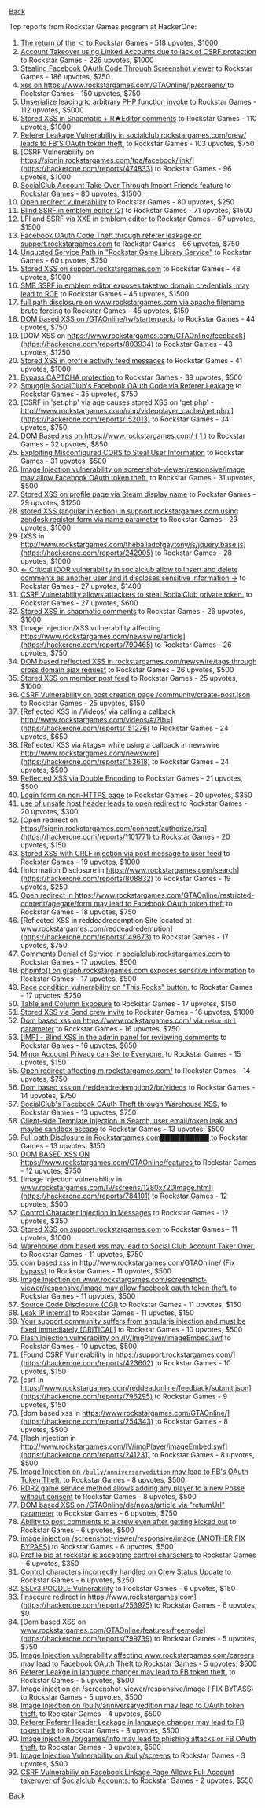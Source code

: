 [Back](../README.md)

Top reports from Rockstar Games program at HackerOne:

1. [The return of the ＜](https://hackerone.com/reports/639684) to Rockstar Games - 518 upvotes, $1000
2. [Account Takeover using Linked Accounts due to lack of CSRF protection](https://hackerone.com/reports/463330) to Rockstar Games - 226 upvotes, $1000
3. [Stealing Facebook OAuth Code Through Screenshot viewer](https://hackerone.com/reports/488269) to Rockstar Games - 186 upvotes, $750
4. [xss on https://www.rockstargames.com/GTAOnline/jp/screens/ ](https://hackerone.com/reports/507494) to Rockstar Games - 150 upvotes, $750
5. [Unserialize leading to arbitrary PHP function invoke](https://hackerone.com/reports/210741) to Rockstar Games - 112 upvotes, $5000
6. [Stored XSS in Snapmatic + R★Editor comments](https://hackerone.com/reports/309531) to Rockstar Games - 110 upvotes, $1000
7. [Referer Leakage Vulnerability in  socialclub.rockstargames.com/crew/ leads to FB'S OAuth token theft.](https://hackerone.com/reports/787160) to Rockstar Games - 103 upvotes, $750
8. [CSRF Vulnerability on https://signin.rockstargames.com/tpa/facebook/link/](https://hackerone.com/reports/474833) to Rockstar Games - 96 upvotes, $1000
9. [SocialClub Account Take Over Through Import Friends feature](https://hackerone.com/reports/901728) to Rockstar Games - 80 upvotes, $1500
10. [Open redirect vulnerability](https://hackerone.com/reports/380760) to Rockstar Games - 80 upvotes, $250
11. [Blind SSRF in emblem editor (2)](https://hackerone.com/reports/265050) to Rockstar Games - 71 upvotes, $1500
12. [LFI and SSRF via XXE in emblem editor](https://hackerone.com/reports/347139) to Rockstar Games - 67 upvotes, $1500
13. [Facebook OAuth Code Theft through referer leakage on support.rockstargames.com](https://hackerone.com/reports/482743) to Rockstar Games - 66 upvotes, $750
14. [Unquoted Service Path in "Rockstar Game Library Service"](https://hackerone.com/reports/716448) to Rockstar Games - 60 upvotes, $750
15. [Stored XSS on support.rockstargames.com](https://hackerone.com/reports/265384) to Rockstar Games - 48 upvotes, $1000
16. [SMB SSRF in emblem editor exposes taketwo domain credentials, may lead to RCE](https://hackerone.com/reports/288353) to Rockstar Games - 45 upvotes, $1500
17. [full path disclosure on www.rockstargames.com via apache filename brute forcing](https://hackerone.com/reports/210238) to Rockstar Games - 45 upvotes, $150
18. [DOM based XSS on /GTAOnline/tw/starterpack/](https://hackerone.com/reports/508517) to Rockstar Games - 44 upvotes, $750
19. [DOM XSS on https://www.rockstargames.com/GTAOnline/feedback](https://hackerone.com/reports/803934) to Rockstar Games - 43 upvotes, $1250
20. [Stored XSS in profile activity feed messages](https://hackerone.com/reports/231444) to Rockstar Games - 41 upvotes, $1000
21. [Bypass CAPTCHA protection](https://hackerone.com/reports/210417) to Rockstar Games - 39 upvotes, $500
22. [Smuggle SocialClub's Facebook OAuth Code via Referer Leakage](https://hackerone.com/reports/342709) to Rockstar Games - 35 upvotes, $750
23. [CSRF in 'set.php' via age causes stored XSS on 'get.php' - http://www.rockstargames.com/php/videoplayer_cache/get.php'](https://hackerone.com/reports/152013) to Rockstar Games - 34 upvotes, $750
24. [DOM Based xss on https://www.rockstargames.com/ ( 1 )](https://hackerone.com/reports/475442) to Rockstar Games - 32 upvotes, $850
25. [Exploiting Misconfigured CORS to Steal User Information](https://hackerone.com/reports/317391) to Rockstar Games - 31 upvotes, $500
26. [Image Injection vulnerability on screenshot-viewer/responsive/image may allow Facebook OAuth token theft.](https://hackerone.com/reports/655288) to Rockstar Games - 31 upvotes, $500
27. [Stored XSS on profile page via Steam display name](https://hackerone.com/reports/282604) to Rockstar Games - 29 upvotes, $1250
28. [stored XSS (angular injection) in support.rockstargames.com using zendesk register form via name parameter](https://hackerone.com/reports/354262) to Rockstar Games - 29 upvotes, $1000
29. [XSS in http://www.rockstargames.com/theballadofgaytony/js/jquery.base.js](https://hackerone.com/reports/242905) to Rockstar Games - 28 upvotes, $1000
30. [\<- Critical IDOR vulnerability in socialclub allow to insert and delete comments as another user and it discloses sensitive information -\>](https://hackerone.com/reports/204292) to Rockstar Games - 27 upvotes, $1400
31. [CSRF Vulnerability allows attackers to steal SocialClub private token.](https://hackerone.com/reports/253128) to Rockstar Games - 27 upvotes, $600
32. [Stored XSS in snapmatic comments](https://hackerone.com/reports/231389) to Rockstar Games - 26 upvotes, $1000
33. [Image Injection/XSS vulnerability affecting https://www.rockstargames.com/newswire/article](https://hackerone.com/reports/790465) to Rockstar Games - 26 upvotes, $750
34. [DOM based reflected XSS in rockstargames.com/newswire/tags through cross domain ajax request](https://hackerone.com/reports/172843) to Rockstar Games - 26 upvotes, $500
35. [Stored XSS on member post feed](https://hackerone.com/reports/264002) to Rockstar Games - 25 upvotes, $1000
36. [CSRF Vulnerability on post creation page /community/create-post.json](https://hackerone.com/reports/487378) to Rockstar Games - 25 upvotes, $150
37. [Reflected XSS in /Videos/ via calling a callback http://www.rockstargames.com/videos/#/?lb=](https://hackerone.com/reports/151276) to Rockstar Games - 24 upvotes, $650
38. [Reflected XSS via #tags= while using a callback in newswire  http://www.rockstargames.com/newswire](https://hackerone.com/reports/153618) to Rockstar Games - 24 upvotes, $500
39. [Reflected XSS via Double Encoding](https://hackerone.com/reports/246505) to Rockstar Games - 21 upvotes, $500
40. [Login form on non-HTTPS page](https://hackerone.com/reports/214571) to Rockstar Games - 20 upvotes, $350
41. [use of unsafe host header leads to open redirect](https://hackerone.com/reports/210875) to Rockstar Games - 20 upvotes, $300
42. [Open redirect on https://signin.rockstargames.com/connect/authorize/rsg](https://hackerone.com/reports/1101771) to Rockstar Games - 20 upvotes, $150
43. [Stored XSS with CRLF injection via post message to user feed](https://hackerone.com/reports/263191) to Rockstar Games - 19 upvotes, $1000
44. [Information Disclosure in https://www.rockstargames.com/search](https://hackerone.com/reports/808832) to Rockstar Games - 19 upvotes, $250
45. [Open redirect in https://www.rockstargames.com/GTAOnline/restricted-content/agegate/form may lead to Facebook OAuth token theft](https://hackerone.com/reports/798121) to Rockstar Games - 18 upvotes, $750
46. [Reflected XSS in reddeadredemption Site  located at www.rockstargames.com/reddeadredemption](https://hackerone.com/reports/149673) to Rockstar Games - 17 upvotes, $750
47. [Comments Denial of Service in socialclub.rockstargames.com](https://hackerone.com/reports/214370) to Rockstar Games - 17 upvotes, $500
48. [phpinfo() on graph.rockstargames.com exposes sensitive information](https://hackerone.com/reports/1082774) to Rockstar Games - 17 upvotes, $500
49. [Race condition vulnerability on "This Rocks" button.](https://hackerone.com/reports/474021) to Rockstar Games - 17 upvotes, $250
50. [Table and Column Exposure](https://hackerone.com/reports/218898) to Rockstar Games - 17 upvotes, $150
51. [Stored XSS via Send crew invite](https://hackerone.com/reports/272997) to Rockstar Games - 16 upvotes, $1000
52. [Dom based xss on https://www.rockstargames.com/ via `returnUrl` parameter](https://hackerone.com/reports/505157) to Rockstar Games - 16 upvotes, $750
53. [[IMP] - Blind XSS in the admin panel for reviewing comments](https://hackerone.com/reports/197337) to Rockstar Games - 16 upvotes, $650
54. [Minor Account Privacy can Set to Everyone.](https://hackerone.com/reports/883731) to Rockstar Games - 15 upvotes, $150
55. [Open redirect affecting  m.rockstargames.com/](https://hackerone.com/reports/781718) to Rockstar Games - 14 upvotes, $750
56. [Dom based xss on /reddeadredemption2/br/videos](https://hackerone.com/reports/488108) to Rockstar Games - 14 upvotes, $750
57. [SocialClub's Facebook OAuth Theft through Warehouse XSS.](https://hackerone.com/reports/316948) to Rockstar Games - 13 upvotes, $750
58. [Client-side Template Injection in Search, user email/token leak and maybe sandbox escape](https://hackerone.com/reports/271960) to Rockstar Games - 13 upvotes, $500
59. [Full path Disclosure in Rockstargames.com██████████ ](https://hackerone.com/reports/210572) to Rockstar Games - 13 upvotes, $150
60. [DOM BASED XSS ON https://www.rockstargames.com/GTAOnline/features ](https://hackerone.com/reports/479612) to Rockstar Games - 12 upvotes, $750
61. [Image Injection vulnerability in www.rockstargames.com/IV/screens/1280x720Image.html](https://hackerone.com/reports/784101) to Rockstar Games - 12 upvotes, $500
62. [Control Character Injection In Messages](https://hackerone.com/reports/210994) to Rockstar Games - 12 upvotes, $350
63. [Stored XSS on support.rockstargames.com](https://hackerone.com/reports/265274) to Rockstar Games - 11 upvotes, $1000
64. [Warehouse dom based xss may lead to Social Club Account Taker Over.](https://hackerone.com/reports/663312) to Rockstar Games - 11 upvotes, $750
65. [dom based xss in http://www.rockstargames.com/GTAOnline/ (Fix bypass)](https://hackerone.com/reports/261571) to Rockstar Games - 11 upvotes, $500
66. [Image Injection on www.rockstargames.com/screenshot-viewer/responsive/image may allow facebook oauth token theft.](https://hackerone.com/reports/497655) to Rockstar Games - 11 upvotes, $500
67. [Source Code Disclosure (CGI)](https://hackerone.com/reports/211418) to Rockstar Games - 11 upvotes, $150
68. [Leak IP internal](https://hackerone.com/reports/271700) to Rockstar Games - 11 upvotes, $150
69. [Your support community suffers from angularjs injection and must be fixed immediately [CRITICAL]](https://hackerone.com/reports/274264) to Rockstar Games - 10 upvotes, $500
70. [Flash injection vulnerability on /IV/imgPlayer/imageEmbed.swf](https://hackerone.com/reports/485382) to Rockstar Games - 10 upvotes, $500
71. [Found CSRF Vulnerability in https://support.rockstargames.com/](https://hackerone.com/reports/423602) to Rockstar Games - 10 upvotes, $150
72. [csrf in https://www.rockstargames.com/reddeadonline/feedback/submit.json](https://hackerone.com/reports/796295) to Rockstar Games - 9 upvotes, $150
73. [dom based xss in https://www.rockstargames.com/GTAOnline/](https://hackerone.com/reports/254343) to Rockstar Games - 8 upvotes, $500
74. [flash injection in http://www.rockstargames.com/IV/imgPlayer/imageEmbed.swf](https://hackerone.com/reports/241231) to Rockstar Games - 8 upvotes, $500
75. [Image Injection on `/bully/anniversaryedition` may lead to FB's OAuth Token Theft.](https://hackerone.com/reports/659784) to Rockstar Games - 8 upvotes, $500
76. [RDR2 game service method allows adding any player to a new Posse without consent](https://hackerone.com/reports/1029594) to Rockstar Games - 8 upvotes, $500
77. [DOM based XSS on /GTAOnline/de/news/article via "returnUrl" parameter](https://hackerone.com/reports/508475) to Rockstar Games - 6 upvotes, $750
78. [Ability to post comments to a crew even after getting kicked out](https://hackerone.com/reports/197153) to Rockstar Games - 6 upvotes, $500
79. [image injection /screenshot-viewer/responsive/image (ANOTHER FIX BYPASS)](https://hackerone.com/reports/506126) to Rockstar Games - 6 upvotes, $500
80. [Profile bio at rockstar is accepting control characters](https://hackerone.com/reports/214763) to Rockstar Games - 6 upvotes, $350
81. [Control characters incorrectly handled on Crew Status Update](https://hackerone.com/reports/232499) to Rockstar Games - 6 upvotes, $250
82. [SSLv3 POODLE Vulnerability](https://hackerone.com/reports/210331) to Rockstar Games - 6 upvotes, $150
83. [insecure redirect in https://www.rockstargames.com](https://hackerone.com/reports/253975) to Rockstar Games - 6 upvotes, $0
84. [Dom based XSS on www.rockstargames.com/GTAOnline/features/freemode](https://hackerone.com/reports/799739) to Rockstar Games - 5 upvotes, $750
85. [Image Injection vulnerability affecting www.rockstargames.com/careers may lead to Facebook OAuth Theft](https://hackerone.com/reports/491654) to Rockstar Games - 5 upvotes, $500
86. [Referer Leakge in language changer may lead to FB token theft.](https://hackerone.com/reports/809691) to Rockstar Games - 5 upvotes, $500
87. [Image injection on /screenshot-viewer/responsive/image ( FIX BYPASS)](https://hackerone.com/reports/505259) to Rockstar Games - 5 upvotes, $500
88. [Image Injection on /bully/anniversaryedition may lead to OAuth token theft.](https://hackerone.com/reports/498358) to Rockstar Games - 4 upvotes, $500
89. [Referer Referer Header Leakage in language changer may lead to FB token theft](https://hackerone.com/reports/870062) to Rockstar Games - 3 upvotes, $500
90. [Image injection /br/games/info may lead to phishing attacks or FB OAuth theft.](https://hackerone.com/reports/510388) to Rockstar Games - 3 upvotes, $500
91. [Image Injection Vulnerability on /bully/screens](https://hackerone.com/reports/661646) to Rockstar Games - 3 upvotes, $500
92. [CSRF Vulnerabiliy on Facebook Linkage Page Allows Full Account takerover of Socialclub Accounts.](https://hackerone.com/reports/653254) to Rockstar Games - 2 upvotes, $550


[Back](../README.md)